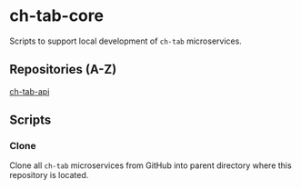 # ch-tab-core
Scripts to support local development of `ch-tab` microservices.
## Repositories (A-Z)
[ch-tab-api](https://github.com/rtasalem/ch-tab-api)
## Scripts
### Clone
Clone all `ch-tab` microservices from GitHub into parent directory where this repository is located.
###